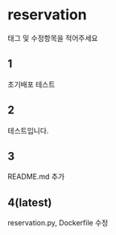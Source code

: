 # reservation

태그 및 수정항목을 적어주세요

## 1

초기배포 테스트

## 2

테스트입니다.

## 3

README.md 추가

## 4(latest)

reservation.py, Dockerfile 수정
